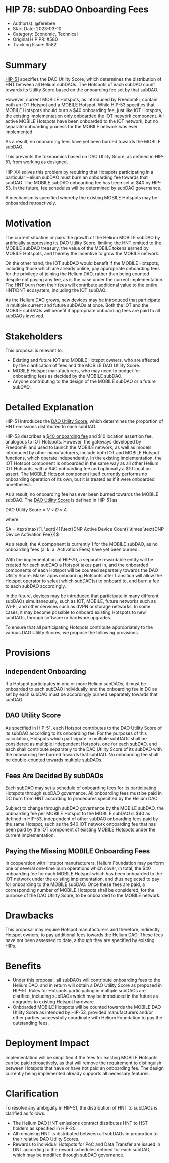 # HIP 78: subDAO Onboarding Fees

- Author(s): @ferebee
- Start Date: 2023-03-10
- Category: Economic, Technical
- Original HIP PR: #580
- Tracking Issue: #582

# Summary

[HIP-51](https://github.com/helium/HIP/blob/main/0051-helium-dao.md#omni-protocol-poc-incentive-model) specifies the DAO Utility Score, which determines the distribution of HNT between all Helium subDAOs. The Hotspots of each subDAO count towards its Utility Score based on the onboarding fee set by that subDAO.

However, current MOBILE Hotspots, as introduced by FreedomFi, contain both an IOT Hotspot and a MOBILE Hotspot. While HIP-53 specifies that MOBILE Hotspots should burn a $40 onboarding fee, just like IOT Hotspots, the existing implementation only onboarded the IOT network component. All active MOBILE Hotspots have been onboarded to the IOT network, but no separate onboarding process for the MOBILE network was ever implemented.

As a result, no onboarding fees have yet been burned towards the MOBILE subDAO.

This prevents the tokenomics based on DAO Utility Score, as defined in HIP-51, from working as designed.

HIP-XX solves this problem by requiring that Hotspots participating in a particular Helium subDAO must burn an onboarding fee towards that subDAO. The MOBILE subDAO onboarding fee has been set at $40 by HIP-53. In the future, fee schedules will be determined by subDAO governance.

A mechanism is specified whereby the existing MOBILE Hotspots may be onboarded retroactively.

# Motivation

The current situation impairs the growth of the Helium MOBILE subDAO by artificially suppressing its DAO Utility Score, limiting the HNT emitted to the MOBILE subDAO treasury, the value of the MOBILE tokens earned by MOBILE Hotspots, and thereby the incentive to grow the MOBILE network.

On the other hand, the IOT subDAO would benefit if the MOBILE Hotspots, including those which are already online, pay appropriate onboarding fees for the privilege of joining the Helium DAO, rather than being counted despite not paying any fee, as is the case under the current implementation. The HNT burn from their fees will contribute additional value to the entire HNT/DNT ecosystem, including the IOT subDAO.

As the Helium DAO grows, new devices may be introduced that participate in multiple current and future subDAOs at once. Both the IOT and the MOBILE subDAOs will benefit if appropriate onboarding fees are paid to all subDAOs involved.

# Stakeholders

This proposal is relevant to:

- Existing and future IOT and MOBILE Hotspot owners, who are affected by the clarification of fees and the MOBILE DAO Utility Score.
- MOBILE Hotspot manufacturers, who may need to budget for onboarding fees as decided by the MOBILE subDAO.
- Anyone contributing to the design of the MOBILE subDAO or a future subDAO.

# Detailed Explanation

HIP-51 introduces the [DAO Utility Score](https://github.com/helium/HIP/blob/main/0051-helium-dao.md#omni-protocol-poc-incentive-model), which determines the proportion of HNT emissions distributed to each subDAO.

HIP-53 describes a [$40 onboarding fee](https://github.com/helium/HIP/blob/main/0053-mobile-dao.md#economics-overview) and $10 location assertion fee, analogous to IOT Hotspots. However, the gateways developed by FreedomFi and used to launch the MOBILE network, as well as models introduced by other manufacturers, include both IOT and MOBILE Hotspot functions, which operate independently. In the existing implementation, the IOT Hotspot component is onboarded in the same way as all other Helium IOT Hotspots, with a $40 onboarding fee and optionally a $10 location assert. The MOBILE Hotspot component itself currently performs no onboarding operation of its own, but it is treated as if it were onboarded nonetheless.

As a result, no onboarding fee has ever been burned towards the MOBILE subDAO. The [DAO Utility Score](https://github.com/helium/HIP/blob/main/0051-helium-dao.md#omni-protocol-poc-incentive-model) is defined in HIP-51 as

$\text{DAO Utility Score} = V \times D \times A$

where

$A = \text{max}(1, \sqrt[4]{\text{DNP Active Device Count} \times \text{DNP Device Activation Fee}})$

As a result, the A component is currently 1 for the MOBILE subDAO, as no onboarding fees (a. k. a. Activation Fees) have yet been burned.

With the implementation of HIP-70, a separate rewardable entity will be created for each subDAO a Hotspot takes part in, and the onboarded components of each Hotspot will be counted separately towards the DAO Utility Score. Maker apps onboarding Hotspots after transition will allow the Hotspot operator to select which subDAO(s) to onboard to, and burn a fee to each subDAO accordingly.

In the future, devices may be introduced that participate in many different subDAOs simultaneously, such as IOT, MOBILE, future networks such as Wi-Fi, and other services such as dVPN or storage networks. In some cases, it may become possible to onboard existing Hotspots to new subDAOs, through software or hardware upgrades.

To ensure that all participating Hotspots contribute appropriately to the various DAO Utility Scores, we propose the following provisions.

# Provisions

## Independent Onboarding

If a Hotspot participates in one or more Helium subDAOs, it must be onboarded to each subDAO individually, and the onboarding fee in DC as set by each subDAO must be accordingly burned separately towards that subDAO.

## DAO Utility Score

As specified in HIP-51, each Hotspot contributes to the DAO Utility Score of its subDAO according to its onboarding fee. For the purposes of this calculation, Hotspots which participate in multiple subDAOs shall be considered as multiple independent Hotspots, one for each subDAO, and each shall contribute separately to the DAO Utility Score of its subDAO with the onboarding fee burned towards that subDAO. No onboarding fee shall be double-counted towards multiple subDAOs.

## Fees Are Decided By subDAOs

Each subDAO may set a schedule of onboarding fees for its participating Hotspots through subDAO governance. All onboarding fees must be paid in DC burn from HNT according to procedures specified by the Helium DAO.

Subject to change through subDAO governance by the MOBILE subDAO, the onboarding fee per MOBILE Hotspot to the MOBILE subDAO is $40 as defined in HIP-53, independent of other subDAO onboarding fees paid by the same Hotspot, such as the $40 IOT network onboarding fee that has been paid by the IOT component of existing MOBILE Hotspots under the current implementation.

## Paying the Missing MOBILE Onboarding Fees

In cooperation with Hotspot manufacturers, Helium Foundation may perform one or several one-time burn operations which cover, in total, the $40 onboarding fee for each MOBILE Hotspot which has been onboarded to the IOT network under the existing implementation, and thus neglected to pay for onboarding to the MOBILE subDAO. Once these fees are paid, a corresponding number of MOBILE Hotspots shall be considered, for the purpose of the DAO Utility Score, to be onboarded to the MOBILE network.

# Drawbacks

This proposal may require Hotspot manufacturers and therefore, indirectly, Hotspot owners, to pay additional fees towards the Helium DAO. These fees have not been assessed to date, although they are specified by existing HIPs.

# Benefits

- Under this proposal, all subDAOs will contribute onboarding fees to the Helium DAO, and in return will obtain a DAO Utility Score as proposed in HIP-51. Rules for Hotspots participating in multiple subDAOs are clarified, including subDAOs which may be introduced in the future as upgrades to existing Hotspot hardware.
- Onboarded MOBILE Hotspots will be counted towards the MOBILE DAO Utility Score as intended by HIP-53, provided manufacturers and/or other parties successfully coordinate with Helium Foundation to pay the outstanding fees.

# Deployment Impact

Implementation will be simplified if the fees for existing MOBILE Hotspots can be paid retroactively, as that will remove the requirement to distinguish between Hotspots that have or have not paid an onboarding fee. The design currently being implemented already supports all necessary features.

# Clarification

To resolve any ambiguity in HIP-51, the distribution of HNT to subDAOs is clarified as follows.

- The Helium DAO HNT emissions contract distributes HNT to HST holders as specified in HIP-20.
- All remaining HNT is distributed between all subDAOs in proportion to their relative DAO Utility Scores.
- Rewards to individual Hotspots for PoC and Data Transfer are issued in DNT according to the reward schedules defined for each subDAO, which may be modified through subDAO governance.

